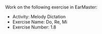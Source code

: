 Work on the following exercise in EarMaster:
- Activity: Melody Dictation
- Exercise Name: Do, Re, Mi
- Exercise Number: 1.8

